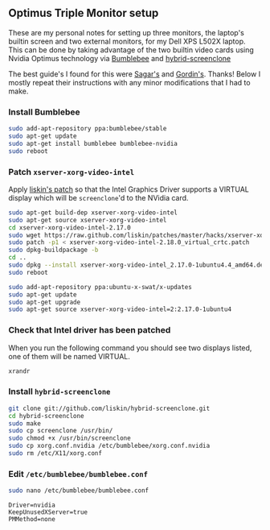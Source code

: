## Optimus Triple Monitor setup

These are my personal notes for setting up three monitors, the laptop's builtin 
screen and two external monitors, for my Dell XPS L502X laptop.
This can be done by taking advantage of the two builtin video cards using 
Nvidia Optimus technology via [Bumblebee](http://bumblebee-project.org/) and
[hybrid-screenclone](https://github.com/liskin/hybrid-screenclone)

The best guide's I found for this were [Sagar's](http://sagark.org/optimal-ubuntu-graphics-setup-for-thinkpads/) 
and [Gordin's](http://blog.gordin.de/post/optimus-guide). Thanks! 
Below I mostly repeat their instructions with any minor modifications that I had to make.

### Install Bumblebee

```sh
sudo add-apt-repository ppa:bumblebee/stable
sudo apt-get update
sudo apt-get install bumblebee bumblebee-nvidia
sudo reboot
```

### Patch `xserver-xorg-video-intel`

Apply [liskin's patch](https://github.com/liskin/patches/blob/master/hacks/xserver-xorg-video-intel-2.18.0_virtual_crtc.patch) 
so that the Intel Graphics Driver supports a VIRTUAL display which will be `screenclone`'d to the NVidia card.

```sh
sudo apt-get build-dep xserver-xorg-video-intel
sudo apt-get source xserver-xorg-video-intel
cd xserver-xorg-video-intel-2.17.0
sudo wget https://raw.github.com/liskin/patches/master/hacks/xserver-xorg-video-intel-2.18.0_virtual_crtc.patch
sudo patch -p1 < xserver-xorg-video-intel-2.18.0_virtual_crtc.patch
sudo dpkg-buildpackage -b
cd ..
sudo dpkg --install xserver-xorg-video-intel_2.17.0-1ubuntu4.4_amd64.deb
sudo reboot
```

```sh
sudo add-apt-repository ppa:ubuntu-x-swat/x-updates
sudo apt-get update
sudo apt-get upgrade
sudo apt-get source xserver-xorg-video-intel=2:2.17.0-1ubuntu4
```

### Check that Intel driver has been patched

When you run the following command you should see two displays listed, one of them will be named VIRTUAL.

```sh
xrandr
```

### Install `hybrid-screenclone`

```sh
git clone git://github.com/liskin/hybrid-screenclone.git
cd hybrid-screenclone
sudo make
sudo cp screenclone /usr/bin/
sudo chmod +x /usr/bin/screenclone
sudo cp xorg.conf.nvidia /etc/bumblebee/xorg.conf.nvidia
sudo rm /etc/X11/xorg.conf
```

### Edit `/etc/bumblebee/bumblebee.conf`

```sh
sudo nano /etc/bumblebee/bumblebee.conf
```

```
Driver=nvidia
KeepUnusedXServer=true
PMMethod=none
```



